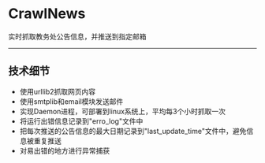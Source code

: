 # CrawlNews
实时抓取教务处公告信息，并推送到指定邮箱
*******
## 技术细节
* 使用urllib2抓取网页内容
* 使用smtplib和email模块发送邮件
* 实现Daemon进程，可部署到linux系统上，平均每3个小时抓取一次
* 将运行出错信息记录到"erro_log"文件中
* 把每次推送的公告信息的最大日期记录到"last_update_time"文件中，避免信息被重复推送
* 对易出错的地方进行异常捕获
